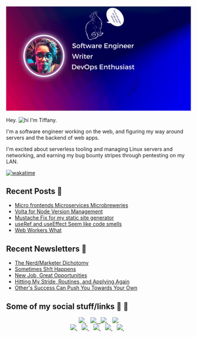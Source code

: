 <p align='center'>
  <img src="assets/banner-gif.gif">
</p>

Hey. <img src="https://user-images.githubusercontent.com/1303154/88677602-1635ba80-d120-11ea-84d8-d263ba5fc3c0.gif" width="21px" height="16px" alt="hi"> I'm Tiffany.

I'm a software engineer working on the web, and figuring my way around servers and the backend of web apps.

I'm excited about serverless tooling and managing Linux servers and networking, and earning my bug bounty stripes through pentesting on my LAN.

[![wakatime](https://wakatime.com/badge/user/35a1c519-3817-40c1-9c97-00e108889072.svg?style=for-the-badge)](https://wakatime.com/@35a1c519-3817-40c1-9c97-00e108889072)

## Recent Posts 📝

<!--START_SECTION:feed-->
* [Micro frontends Microservices Microbreweries](https:&#x2F;&#x2F;www.tiffanywhite.dev&#x2F;shorts&#x2F;micro-frontends&#x2F;)
* [Volta for Node Version Management](https:&#x2F;&#x2F;www.tiffanywhite.dev&#x2F;shorts&#x2F;volta-for-node-version-management&#x2F;)
* [Mustache Fix for my static site generator](https:&#x2F;&#x2F;www.tiffanywhite.dev&#x2F;shorts&#x2F;mustache-fix-for-my-static-site-generator&#x2F;)
* [useRef and useEffect Seem like code smells](https:&#x2F;&#x2F;www.tiffanywhite.dev&#x2F;shorts&#x2F;useref-and-useeffect-seem-like-code-smells&#x2F;)
* [Web Workers What](https:&#x2F;&#x2F;www.tiffanywhite.dev&#x2F;shorts&#x2F;web-workers-what&#x2F;)
<!--END_SECTION:feed-->

## Recent Newsletters 📰

<!--START_SECTION:newsletters-->
* [The Nerd&#x2F;Marketer Dichotomy](https:&#x2F;&#x2F;news.tiffanywhite.dev&#x2F;archive&#x2F;the-nerdmarketer-dichotomy&#x2F;)
* [Sometimes Sh!t Happens](https:&#x2F;&#x2F;news.tiffanywhite.dev&#x2F;archive&#x2F;sometimes-sht-happens&#x2F;)
* [New Job, Great Opportunities](https:&#x2F;&#x2F;news.tiffanywhite.dev&#x2F;archive&#x2F;new-job-great-opportunities&#x2F;)
* [Hitting My Stride, Routines, and Applying Again](https:&#x2F;&#x2F;news.tiffanywhite.dev&#x2F;archive&#x2F;hitting-my-stride-routines-and-applying-again&#x2F;)
* [Other&#39;s Success Can Push You Towards Your Own](https:&#x2F;&#x2F;news.tiffanywhite.dev&#x2F;archive&#x2F;others-success-can-push-you-towards-your-own&#x2F;)
<!--END_SECTION:newsletters-->

## Some of my social stuff/links 🔗 💬

<p align='center'>
  <a href="https://www.linkedin.com/in/tiffanyrwhite">
    <img src="https://img.shields.io/badge/linkedin-%230077B5.svg?&style=for-the-badge&logo=linkedin&logoColor=white" />
  </a>&nbsp;&nbsp;
 <a href="https://timeline.tiffanyrwhite.com">
  <img src="https://img.shields.io/badge/polywork-543DE0?style=for-the-badge&logo=polywork&logoColor=white"
  </a>&nbsp;&nbsp;
  <a href="https://stackoverflow.com/story/tiffanywhitedev">
    <img src="https://img.shields.io/badge/Stack_Overflow-FE7A16?style=for-the-badge&logo=stack-overflow&logoColor=white">
  </a>&nbsp;&nbsp;
  
  <a href="https://codepen.io/tiffanywhitedev">
    <img src="https://img.shields.io/badge/Codepen-000000?style=for-the-badge&logo=codepen&logoColor=white" />
  </a><br />
  <a href="http://tiffanywhite.live">
    <img src="https://img.shields.io/badge/Twitch-9146FF?style=for-the-badge&logo=twitch&logoColor=white" />
  </a>&nbsp;&nbsp;
  <a href="https://www.youtube.com/user/trwhitenontrad/featured">
    <img src="https://img.shields.io/badge/YouTube-FF0000?style=for-the-badge&logo=youtube&logoColor=white" />
  </a>&nbsp;&nbsp;
  
  <a href="https://dev.to/tiffany">
    <img src="https://img.shields.io/badge/dev.to-0A0A0A?style=for-the-badge&logo=devdotto&logoColor=white" />
  </a>&nbsp;&nbsp;
  <a href="https://www.freecodecamp.org/tiffanywhitedev">
    <img src="https://img.shields.io/badge/free%20code%20camp-27273D?style=for-the-badge&logo=freecodecamp&logoColor=white" />
  </a>&nbsp;&nbsp;
  <a href="https://codesandbox.io/u/twhite96">
    <img src="https://img.shields.io/badge/Codesandbox-000000?style=for-the-badge&logo=CodeSandbox&logoColor=white" />
  </a>&nbsp;&nbsp;
</p>
